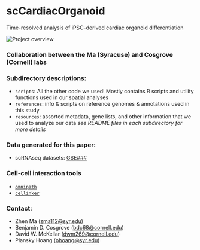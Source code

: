 # scCardiacOrganoid
Time-resolved analysis of iPSC-derived cardiac organoid differentiation

![Project overview](TODO.png)

### Collaboration between the Ma (Syracuse) and Cosgrove (Cornell) labs


### Subdirectory descriptions:
- `scripts`: All the other code we used! Mostly contains R scripts and utility functions used in our spatial analyses
- `references`: info & scripts on reference genomes & annotations used in this study
- `resources`: assorted metadata, gene lists, and other information that we used to analyze our data
*see README files in each subdirectory for more details*

### Data generated for this paper:
- scRNAseq datasets: [GSE###](TODO)

### Cell-cell interaction tools
- [`omnipath`](https://omnipathdb.org/)
- [`cellinker`](http://www.rna-society.org/cellinker/Download.html)

### Contact:
- Zhen Ma (zma112@syr.edu)
- Benjamin D. Cosgrove (bdc68@cornell.edu)
- David W. McKellar (dwm269@cornell.edu)
- Plansky Hoang (phoang@syr.edu)
